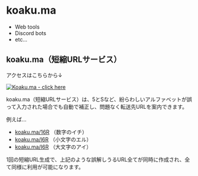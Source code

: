 # koaku.ma

- Web tools
- Discord bots
- etc...

## koaku.ma（短縮URLサービス）

アクセスはこちらから↓

[![Koaku.ma - click here](https://img.shields.io/website?up_message=FREE%3A%20Click%20here%20!&down_message=Sorry%3A%20The%20server%20is%20down%20now.&url=https%3A%2F%2Fkoaku.ma%2F&label=Use%20koaku.ma%20to%20get%20shorten%20URL.)
](https://koaku.ma/)

koaku.ma（短縮URLサービス）は、5とSなど、紛らわしいアルファベットが誤って入力された場合でも自動で補正し、問題なく転送先URLを案内できます。

例えば...

- [koaku.ma/16R](https://koaku.ma/16R) （数字のイチ）
- [koaku.ma/l6R](https://koaku.ma/l6R) （小文字のエル）
- [koaku.ma/I6R](https://koaku.ma/I6R) （大文字のアイ）

1回の短縮URL生成で、上記のような誤解しうるURL全てが同時に作成され、全て同様に利用が可能になります。

